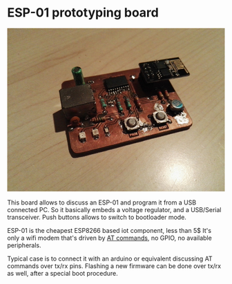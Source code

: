 ESP-01 prototyping board
========================

![The result board](result.jpg)

This board allows to discuss an ESP-01 and program it from a USB connected PC.
So it basically embeds a voltage regulator, and a USB/Serial transceiver.
Push buttons allows to switch to bootloader mode.

ESP-01 is the cheapest ESP8266 based iot component, less than 5$
It's only a wifi modem that's driven by [AT commands](https://room-15.github.io/blog/2015/03/26/esp8266-at-command-reference/#AT), no GPIO, no available peripherals.

Typical case is to connect it with an arduino or equivalent discussing AT commands over tx/rx pins.
Flashing a new firmware can be done over tx/rx as well, after a special boot procedure.


